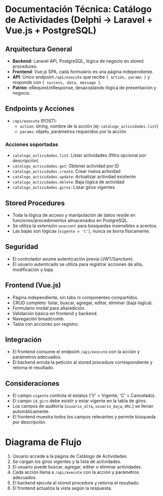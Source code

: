 # Documentación Técnica: Catálogo de Actividades (Delphi → Laravel + Vue.js + PostgreSQL)

## Arquitectura General
- **Backend**: Laravel API, PostgreSQL, lógica de negocio en stored procedures.
- **Frontend**: Vue.js SPA, cada formulario es una página independiente.
- **API**: Único endpoint `/api/execute` que recibe `{ action, params }` y responde con `{ success, data, message }`.
- **Patrón**: eRequest/eResponse, desacoplando lógica de presentación y negocio.

## Endpoints y Acciones
- `/api/execute` (POST):
  - `action`: string, nombre de la acción (ej: `catalogo_actividades.list`)
  - `params`: objeto, parámetros requeridos por la acción

### Acciones soportadas
- `catalogo_actividades.list`: Listar actividades (filtro opcional por descripción)
- `catalogo_actividades.get`: Obtener actividad por ID
- `catalogo_actividades.create`: Crear nueva actividad
- `catalogo_actividades.update`: Actualizar actividad existente
- `catalogo_actividades.delete`: Baja lógica de actividad
- `catalogo_actividades.giros`: Listar giros vigentes

## Stored Procedures
- Toda la lógica de acceso y manipulación de datos reside en funciones/procedimientos almacenados en PostgreSQL.
- Se utiliza la extensión `unaccent` para búsquedas insensibles a acentos.
- Las bajas son lógicas (`vigente = 'C'`), nunca se borra físicamente.

## Seguridad
- El controlador asume autenticación previa (JWT/Sanctum).
- El usuario autenticado se utiliza para registrar acciones de alta, modificación y baja.

## Frontend (Vue.js)
- Página independiente, sin tabs ni componentes compartidos.
- CRUD completo: listar, buscar, agregar, editar, eliminar (baja lógica).
- Formulario modal para alta/edición.
- Validación básica en frontend y backend.
- Navegación breadcrumb.
- Tabla con acciones por registro.

## Integración
- El frontend consume el endpoint `/api/execute` con la acción y parámetros adecuados.
- El backend enruta la petición al stored procedure correspondiente y retorna el resultado.

## Consideraciones
- El campo `vigente` controla el estatus ('V' = Vigente, 'C' = Cancelado).
- El campo `id_giro` debe existir y estar vigente en la tabla de giros.
- Los campos de auditoría (`usuario_alta`, `usuario_baja`, etc.) se llenan automáticamente.
- El frontend muestra todos los campos relevantes y permite búsqueda por descripción.

# Diagrama de Flujo
1. Usuario accede a la página de Catálogo de Actividades.
2. Se cargan los giros vigentes y la lista de actividades.
3. El usuario puede buscar, agregar, editar o eliminar actividades.
4. Cada acción llama a `/api/execute` con la acción y parámetros adecuados.
5. El backend ejecuta el stored procedure y retorna el resultado.
6. El frontend actualiza la vista según la respuesta.
